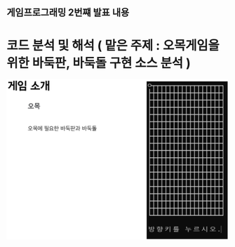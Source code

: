 ## 게임프로그래밍 2번쨰 발표 내용
# 코드 분석 및 해석 ( 맡은 주제 : 오목게임을 위한 바둑판, 바둑돌 구현 소스 분석 )

![Screenshot](./img/게임소개1.png)


